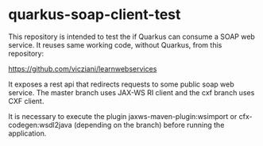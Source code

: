 # quarkus-soap-client-test

This repository is intended to test the if Quarkus can consume a SOAP web service. It reuses same working code, without Quarkus, from this repository:

https://github.com/vicziani/learnwebservices

It exposes a rest api that redirects requests to some public soap web service. The master branch uses JAX-WS RI client and the cxf branch uses CXF client.

It is necessary to execute the plugin jaxws-maven-plugin:wsimport or cfx-codegen:wsdl2java (depending on the branch) before running the application.
